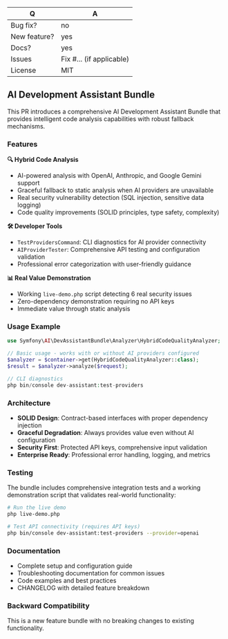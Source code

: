 | Q             | A
| ------------- | ---
| Bug fix?      | no
| New feature?  | yes
| Docs?         | yes
| Issues        | Fix #... (if applicable)
| License       | MIT

## AI Development Assistant Bundle

This PR introduces a comprehensive AI Development Assistant Bundle that provides intelligent code analysis capabilities with robust fallback mechanisms.

### Features

**🔍 Hybrid Code Analysis**
- AI-powered analysis with OpenAI, Anthropic, and Google Gemini support
- Graceful fallback to static analysis when AI providers are unavailable
- Real security vulnerability detection (SQL injection, sensitive data logging)
- Code quality improvements (SOLID principles, type safety, complexity)

**🛠️ Developer Tools**
- `TestProvidersCommand`: CLI diagnostics for AI provider connectivity
- `AIProviderTester`: Comprehensive API testing and configuration validation
- Professional error categorization with user-friendly guidance

**📊 Real Value Demonstration**
- Working `live-demo.php` script detecting 6 real security issues
- Zero-dependency demonstration requiring no API keys
- Immediate value through static analysis

### Usage Example

```php
use Symfony\AI\DevAssistantBundle\Analyzer\HybridCodeQualityAnalyzer;

// Basic usage - works with or without AI providers configured
$analyzer = $container->get(HybridCodeQualityAnalyzer::class);
$result = $analyzer->analyze($request);

// CLI diagnostics
php bin/console dev-assistant:test-providers
```

### Architecture

- **SOLID Design**: Contract-based interfaces with proper dependency injection
- **Graceful Degradation**: Always provides value even without AI configuration
- **Security First**: Protected API keys, comprehensive input validation
- **Enterprise Ready**: Professional error handling, logging, and metrics

### Testing

The bundle includes comprehensive integration tests and a working demonstration script that validates real-world functionality:

```bash
# Run the live demo
php live-demo.php

# Test API connectivity (requires API keys)
php bin/console dev-assistant:test-providers --provider=openai
```

### Documentation

- Complete setup and configuration guide
- Troubleshooting documentation for common issues
- Code examples and best practices
- CHANGELOG with detailed feature breakdown

### Backward Compatibility

This is a new feature bundle with no breaking changes to existing functionality.
